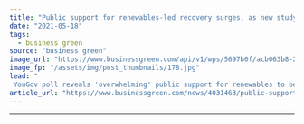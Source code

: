 ```yaml
---
title: "Public support for renewables-led recovery surges, as new study highlights flexible grid opportunities"
date: "2021-05-18"
tags: 
  - business green
source: "business green"
image_url: "https://www.businessgreen.com/api/v1/wps/5697b0f/acb063b8-28a4-4f32-8dde-6a22c2023be4/6/wind-farm-1747331-1920-185x114.jpg"
image_fp: "/assets/img/post_thumbnails/178.jpg"
lead: "
 YouGov poll reveals 'overwhelming' public support for renewables to be at the top of the government's green recovery plans ..."
article_url: "https://www.businessgreen.com/news/4031463/public-support-renewables-led-recovery-surges-study-highlights-flexible-grid-opportunities"
---
```


---
